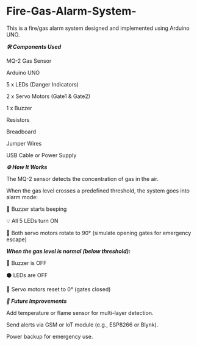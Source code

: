 # Fire-Gas-Alarm-System-

This is a fire/gas alarm system designed and implemented using Arduino UNO.

**_🛠 Components Used_**

MQ-2 Gas Sensor

Arduino UNO

5 x LEDs (Danger Indicators)

2 x Servo Motors (Gate1 & Gate2)

1 x Buzzer

Resistors

Breadboard

Jumper Wires

USB Cable or Power Supply

**_⚙️ How It Works_**

The MQ-2 sensor detects the concentration of gas in the air.

When the gas level crosses a predefined threshold, the system goes into alarm mode:

🚨 Buzzer starts beeping

💡 All 5 LEDs turn ON

🔄 Both servo motors rotate to 90° (simulate opening gates for emergency escape)

**_When the gas level is normal (below threshold):_**

🔕 Buzzer is OFF

⚫ LEDs are OFF

🔁 Servo motors reset to 0° (gates closed)

**_🚀 Future Improvements_**

Add temperature or flame sensor for multi-layer detection.

Send alerts via GSM or IoT module (e.g., ESP8266 or Blynk).

Power backup for emergency use.
